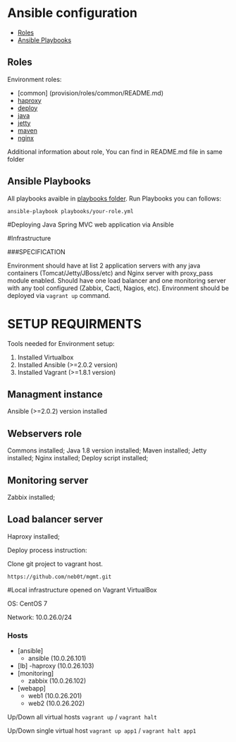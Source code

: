 # Ansible configuration

- [Roles](#roles)
- [Ansible Playbooks](#ansible-playbooks)

## Roles

Environment roles:

- [common] (provision/roles/common/README.md)
- [haproxy](provision/roles/haproxy/README.md)
- [deploy](provision/roles/deploy/README.md)
- [java](provision/roles/java/README.md)
- [jetty](provision/roles/jetty/README.md)
- [maven](provision/roles/maven/README.md)
- [nginx](provision/roles/maven/README.md)

Additional information about role, You can find in README.md file in same folder

## Ansible Playbooks

All playbooks avaible in [playbooks folder](playbooks). Run Playbooks you can follows:

```
ansible-playbook playbooks/your-role.yml
```
#Deploying Java Spring MVC web application via Ansible

#Infrastructure

###SPECIFICATION

Environment should have at list 2 application servers with any java containers (Tomcat/Jetty/JBoss/etc) and Nginx server with proxy_pass module enabled.
Should have one load balancer and one monitoring server with any tool configured (Zabbix, Cacti, Nagios, etc).
Environment should be deployed via `vagrant up` command.


# SETUP REQUIRMENTS 

Tools needed for Environment setup:

1. Installed Virtualbox
2. Installed Ansible (>=2.0.2 version)
3. Installed Vagrant (>=1.8.1 version)

## Managment instance
Ansible (>=2.0.2) version installed

## Webservers role
Commons installed;
Java 1.8 version installed;
Maven installed;
Jetty installed;
Nginx installed;
Deploy script installed;

## Monitoring server
Zabbix installed;

## Load balancer server
Haproxy installed;

Deploy process instruction:

Clone git project to vagrant host.

`https://github.com/neb0t/mgmt.git`

#Local infrastructure opened on Vagrant VirtualBox

OS: CentOS 7

Network: 10.0.26.0/24

### Hosts

- [ansible]
    - ansible (10.0.26.101)
- [lb] 
    -haproxy (10.0.26.103)
- [monitoring]
    - zabbix (10.0.26.102)
- [webapp]
    - web1 (10.0.26.201)
    - web2 (10.0.26.202)

Up/Down all virtual hosts ```vagrant up``` / ```vagrant halt```

Up/Down single virtual host ```vagrant up app1``` / ```vagrant halt app1```
